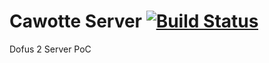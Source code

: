 # Cawotte Server [![Build Status](https://travis-ci.org/LuaxY/CawotteSrv.svg?branch=master)](https://travis-ci.org/LuaxY/CawotteSrv)

Dofus 2 Server PoC